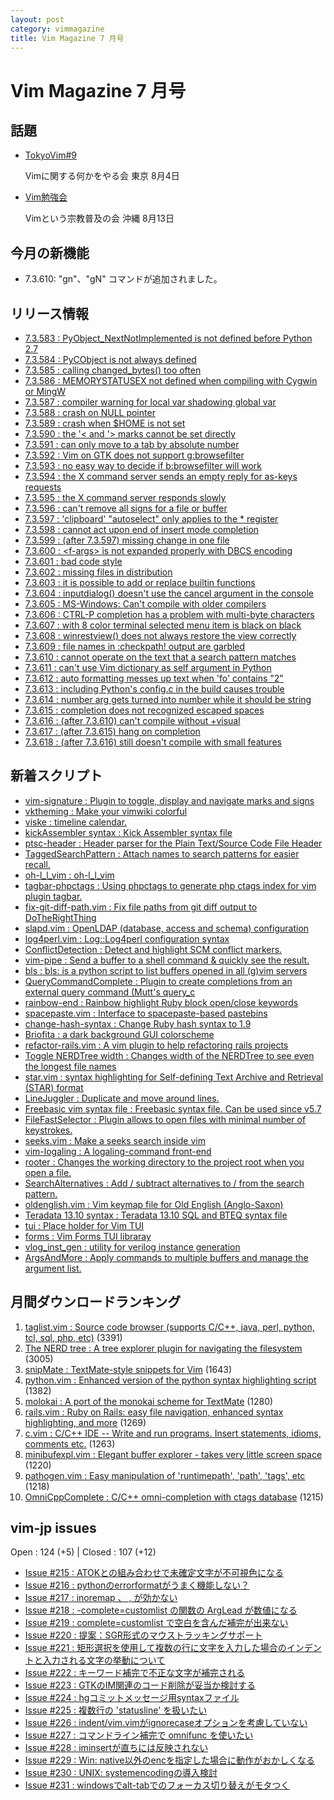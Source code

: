```yaml
---
layout: post
category: vimmagazine
title: Vim Magazine 7 月号
---
```


# Vim Magazine 7 月号

## 話題

- [TokyoVim#9](http://partake.in/events/e9b0a88d-0a3a-4579-9691-764739a72833)

  Vimに関する何かをやる会 東京 8月4日

- [Vim勉強会](http://atnd.org/events/30822)

  Vimという宗教普及の会 沖縄 8月13日

## 今月の新機能

- 7.3.610: "gn"、"gN" コマンドが追加されました。

## リリース情報

- [7.3.583 : PyObject\_NextNotImplemented is not defined before Python 2.7](http://code.google.com/p/vim/source/detail?r=a69b1d711ff9d8b227acff694c53310cf237933f)
- [7.3.584 : PyCObject is not always defined](http://code.google.com/p/vim/source/detail?r=2d107086903af80afee524549e57d3ba016b3f12)
- [7.3.585 : calling changed\_bytes() too often](http://code.google.com/p/vim/source/detail?r=d258a0c5c38a6a604b983b6499a0f02bc061c816)
- [7.3.586 : MEMORYSTATUSEX not defined when compiling with Cygwin or MingW](http://code.google.com/p/vim/source/detail?r=8393a16069fb5f7b22ab766167b698e4dc129911)
- [7.3.587 : compiler warning for local var shadowing global var](http://code.google.com/p/vim/source/detail?r=a34fb0a077c9c26946727a25222e0a99dc08db0d)
- [7.3.588 : crash on NULL pointer](http://code.google.com/p/vim/source/detail?r=e92cc285632dc29d932061970e43b53cdbb3460d)
- [7.3.589 : crash when $HOME is not set](http://code.google.com/p/vim/source/detail?r=e82937b753a8ca6705bf55dbf258f077746ec428)
- [7.3.590 : the '\< and '> marks cannot be set directly](http://code.google.com/p/vim/source/detail?r=bdf7f3e4c763f2a038c397af8eb6b8950e58db6b)
- [7.3.591 : can only move to a tab by absolute number](http://code.google.com/p/vim/source/detail?r=e5b925ae56e36e86eb2ff059aa28d6a2dd332845)
- [7.3.592 : Vim on GTK does not support g:browsefilter](http://code.google.com/p/vim/source/detail?r=0e06193d4bd7be03924dd9c6251a64c6c6adf78d)
- [7.3.593 : no easy way to decide if b:browsefilter will work](http://code.google.com/p/vim/source/detail?r=46896c29edd74418c665af7c1ed685aa52a41e1a)
- [7.3.594 : the X command server sends an empty reply for as-keys requests](http://code.google.com/p/vim/source/detail?r=5e7b500dbb7e9e964457d300b536aeba9771af6c)
- [7.3.595 : the X command server responds slowly](http://code.google.com/p/vim/source/detail?r=928e7cef8836d13d4f2a17234e127b928ee63ff4)
- [7.3.596 : can't remove all signs for a file or buffer](http://code.google.com/p/vim/source/detail?r=5aad2c444a00a2309e6e373b6bcb5441669ba126)
- [7.3.597 : 'clipboard' "autoselect" only applies to the * register](http://code.google.com/p/vim/source/detail?r=b9aa7fb4a9281b87a651251f799e049409634757)
- [7.3.598 : cannot act upon end of insert mode completion](http://code.google.com/p/vim/source/detail?r=f0747581607924c30530687fa88ebaa57602eb5f)
- [7.3.599 : (after 7.3.597) missing change in one file](http://code.google.com/p/vim/source/detail?r=b06578f1390fea339a2d9d18e12758ec1dbcc279)
- [7.3.600 : \<f-args> is not expanded properly with DBCS encoding](http://code.google.com/p/vim/source/detail?r=8f98038a0bf34310a8224a569eacd539b7b8b649)
- [7.3.601 : bad code style](http://code.google.com/p/vim/source/detail?r=c1780b4cb9955fc113c3c993c18c139e06425ef5)
- [7.3.602 : missing files in distribution](http://code.google.com/p/vim/source/detail?r=5cacdf56c94b6fa1992f7e9c07c95bfe52bcccec)
- [7.3.603 : it is possible to add or replace builtin functions](http://code.google.com/p/vim/source/detail?r=085f14642fe828b1cbae5706ca87f2932cebeb75)
- [7.3.604 : inputdialog() doesn't use the cancel argument in the console](http://code.google.com/p/vim/source/detail?r=acd91c9741a6d0185b7c63db412888de4f904118)
- [7.3.605 : MS-Windows: Can't compile with older compilers](http://code.google.com/p/vim/source/detail?r=4873d9c4ad3b7214d3ea8af9712a87ff69948380)
- [7.3.606 : CTRL-P completion has a problem with multi-byte characters](http://code.google.com/p/vim/source/detail?r=c612d154bcdd642e4097ae88526a81ed7868c184)
- [7.3.607 : with 8 color terminal selected menu item is black on black](http://code.google.com/p/vim/source/detail?r=002f2c5de317aaedb93bd2e506a295efe2d552ce)
- [7.3.608 : winrestview() does not always restore the view correctly](http://code.google.com/p/vim/source/detail?r=d47e6222d1cde1caf08fa63104375f5750c25d90)
- [7.3.609 : file names in :checkpath! output are garbled](http://code.google.com/p/vim/source/detail?r=d29aa05b7e311bc05491521f4059ca2b625c5550)
- [7.3.610 : cannot operate on the text that a search pattern matches](http://code.google.com/p/vim/source/detail?r=9f48a54329975434d73ddfc19e33c343653d5c73)
- [7.3.611 : can't use Vim dictionary as self argument in Python](http://code.google.com/p/vim/source/detail?r=e13f2f3568e1e21fbd223a1c0627605e2b670c53)
- [7.3.612 : auto formatting messes up text when 'fo' contains "2"](http://code.google.com/p/vim/source/detail?r=2b4b6185054ff05fb6ee3ab1bcde47409bf2ebe0)
- [7.3.613 : including Python's config.c in the build causes trouble](http://code.google.com/p/vim/source/detail?r=c03b6363492b26c02b4f8a725a91849a1a5cf548)
- [7.3.614 : number arg gets turned into number while it should be string](http://code.google.com/p/vim/source/detail?r=2bb51730ef4bb0824658f7507edad165e194dd45)
- [7.3.615 : completion does not recognized escaped spaces](http://code.google.com/p/vim/source/detail?r=169ccc471a8a947c046b7ff41023b9045beb3496)
- [7.3.616 : (after 7.3.610) can't compile without +visual](http://code.google.com/p/vim/source/detail?r=baba6286c91e63dd42039206e3e0990fb0ac346f)
- [7.3.617 : (after 7.3.615) hang on completion](http://code.google.com/p/vim/source/detail?r=73db39ca1877a07008310a2ec98a2220e50c52f1)
- [7.3.618 : (after 7.3.616) still doesn't compile with small features](http://code.google.com/p/vim/source/detail?r=0b1cb3f839c48daaccbb3abcbd5f1c394c57cb10)

## 新着スクリプト

- [vim-signature : Plugin to toggle, display and navigate marks and signs](http://www.vim.org/scripts/script.php?script_id=4118)
- [vktheming : Make your vimwiki colorful](http://www.vim.org/scripts/script.php?script_id=4119)
- [viske : timeline calendar.](http://www.vim.org/scripts/script.php?script_id=4120)
- [kickAssembler syntax : Kick Assembler syntax file](http://www.vim.org/scripts/script.php?script_id=4121)
- [ptsc-header : Header parser for the Plain Text/Source Code File Header](http://www.vim.org/scripts/script.php?script_id=4122)
- [TaggedSearchPattern : Attach names to search patterns for easier recall.](http://www.vim.org/scripts/script.php?script_id=4123)
- [oh-l\_l\_vim : oh-l\_l\_vim](http://www.vim.org/scripts/script.php?script_id=4124)
- [tagbar-phpctags : Using phpctags to generate php ctags index for vim plugin tagbar.](http://www.vim.org/scripts/script.php?script_id=4125)
- [fix-git-diff-path.vim : Fix file paths from git diff output to DoTheRightThing](http://www.vim.org/scripts/script.php?script_id=4126)
- [slapd.vim : OpenLDAP (database, access and schema) configuration](http://www.vim.org/scripts/script.php?script_id=4127)
- [log4perl.vim : Log::Log4perl configuration syntax](http://www.vim.org/scripts/script.php?script_id=4128)
- [ConflictDetection : Detect and highlight SCM conflict markers.](http://www.vim.org/scripts/script.php?script_id=4129)
- [vim-pipe : Send a buffer to a shell command & quickly see the result.](http://www.vim.org/scripts/script.php?script_id=4130)
- [bls : bls: is a python script to list buffers opened in all (g)vim servers](http://www.vim.org/scripts/script.php?script_id=4131)
- [QueryCommandComplete : Plugin to create completions from an external query command (Mutt's query\_c](http://www.vim.org/scripts/script.php?script_id=4132)
- [rainbow-end : Rainbow highlight Ruby block open/close keywords](http://www.vim.org/scripts/script.php?script_id=4133)
- [spacepaste.vim : Interface to spacepaste-based pastebins](http://www.vim.org/scripts/script.php?script_id=4134)
- [change-hash-syntax : Change Ruby hash syntax to 1.9](http://www.vim.org/scripts/script.php?script_id=4135)
- [Briofita : a dark background GUI colorscheme](http://www.vim.org/scripts/script.php?script_id=4136)
- [refactor-rails.vim : A vim plugin to help refactoring rails projects](http://www.vim.org/scripts/script.php?script_id=4137)
- [Toggle NERDTree width : Changes width of the NERDTree to see even the longest file names](http://www.vim.org/scripts/script.php?script_id=4138)
- [star.vim : syntax highlighting for Self-defining Text Archive and Retrieval (STAR) format](http://www.vim.org/scripts/script.php?script_id=4139)
- [LineJuggler : Duplicate and move around lines.](http://www.vim.org/scripts/script.php?script_id=4140)
- [Freebasic vim syntax file : Freebasic syntax file.  Can be used since v5.7](http://www.vim.org/scripts/script.php?script_id=4141)
- [FileFastSelector : Plugin allows to open files with minimal number of keystrokes.](http://www.vim.org/scripts/script.php?script_id=4142)
- [seeks.vim : Make a seeks search inside vim](http://www.vim.org/scripts/script.php?script_id=4143)
- [vim-logaling : A logaling-command front-end](http://www.vim.org/scripts/script.php?script_id=4144)
- [rooter : Changes the working directory to the project root when you open a file.](http://www.vim.org/scripts/script.php?script_id=4145)
- [SearchAlternatives : Add / subtract alternatives to / from the search pattern.](http://www.vim.org/scripts/script.php?script_id=4146)
- [oldenglish.vim : Vim keymap file for Old English (Anglo-Saxon)](http://www.vim.org/scripts/script.php?script_id=4147)
- [Teradata 13.10 syntax : Teradata 13.10 SQL and BTEQ syntax file](http://www.vim.org/scripts/script.php?script_id=4148)
- [tui : Place holder for Vim TUI](http://www.vim.org/scripts/script.php?script_id=4149)
- [forms : Vim Forms TUI libraray](http://www.vim.org/scripts/script.php?script_id=4150)
- [vlog\_inst\_gen : utility for verilog instance generation](http://www.vim.org/scripts/script.php?script_id=4151)
- [ArgsAndMore : Apply commands to multiple buffers and manage the argument list.](http://www.vim.org/scripts/script.php?script_id=4152)

## 月間ダウンロードランキング

1. [taglist.vim : Source code browser (supports C/C++, java, perl, python, tcl, sql, php, etc)](http://www.vim.org/scripts/script.php?script_id=273) (3391)
2. [The NERD tree : A tree explorer plugin for navigating the filesystem](http://www.vim.org/scripts/script.php?script_id=1658) (3005)
3. [snipMate : TextMate-style snippets for Vim](http://www.vim.org/scripts/script.php?script_id=2540) (1643)
4. [python.vim : Enhanced version of the python syntax highlighting script](http://www.vim.org/scripts/script.php?script_id=790) (1382)
5. [molokai : A port of the monokai scheme for TextMate](http://www.vim.org/scripts/script.php?script_id=2340) (1280)
6. [rails.vim : Ruby on Rails: easy file navigation, enhanced syntax highlighting, and more](http://www.vim.org/scripts/script.php?script_id=1567) (1269)
7. [c.vim : C/C++ IDE --  Write and run programs. Insert statements, idioms, comments etc.](http://www.vim.org/scripts/script.php?script_id=213) (1263)
8. [minibufexpl.vim : Elegant buffer explorer - takes very little screen space](http://www.vim.org/scripts/script.php?script_id=159) (1220)
9. [pathogen.vim : Easy manipulation of 'runtimepath', 'path', 'tags', etc](http://www.vim.org/scripts/script.php?script_id=2332) (1218)
10. [OmniCppComplete : C/C++ omni-completion with ctags database](http://www.vim.org/scripts/script.php?script_id=1520) (1215)

## vim-jp issues

Open : 124 (+5) | Closed : 107 (+12)

- [Issue #215 : ATOKとの組み合わせで未確定文字が不可視色になる](https://github.com/vim-jp/issues/issues/215)
- [Issue #216 : pythonのerrorformatがうまく機能しない？](https://github.com/vim-jp/issues/issues/216)
- [Issue #217 : inoremap 、 , が効かない](https://github.com/vim-jp/issues/issues/217)
- [Issue #218 : -complete=customlist の関数の ArgLead が数値になる](https://github.com/vim-jp/issues/issues/218)
- [Issue #219 : complete=customlist で空白を含んだ補完が出来ない](https://github.com/vim-jp/issues/issues/219)
- [Issue #220 : 提案：SGR形式のマウストラッキングサポート](https://github.com/vim-jp/issues/issues/220)
- [Issue #221 : 矩形選択を使用して複数の行に文字を入力した場合のインデントと入力される文字の挙動について](https://github.com/vim-jp/issues/issues/221)
- [Issue #222 : キーワード補完で不正な文字が補完される](https://github.com/vim-jp/issues/issues/222)
- [Issue #223 : GTKのIM関連のコード削除が妥当か検討する](https://github.com/vim-jp/issues/issues/223)
- [Issue #224 : hgコミットメッセージ用syntaxファイル](https://github.com/vim-jp/issues/issues/224)
- [Issue #225 : 複数行の 'statusline' を扱いたい](https://github.com/vim-jp/issues/issues/225)
- [Issue #226 : indent/vim.vimがignorecaseオプションを考慮していない](https://github.com/vim-jp/issues/issues/226)
- [Issue #227 : コマンドライン補完で omnifunc を使いたい](https://github.com/vim-jp/issues/issues/227)
- [Issue #228 : iminsertが直ちには反映されない](https://github.com/vim-jp/issues/issues/228)
- [Issue #229 : Win: native以外のencを指定した場合に動作がおかしくなる](https://github.com/vim-jp/issues/issues/229)
- [Issue #230 : UNIX: systemencodingの導入検討](https://github.com/vim-jp/issues/issues/230)
- [Issue #231 : windowsでalt-tabでのフォーカス切り替えがモタつく](https://github.com/vim-jp/issues/issues/231)

